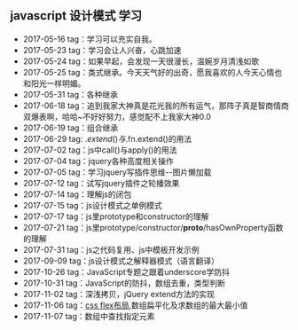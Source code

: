 ﻿## javascript 设计模式 学习
* 2017-05-16 tag：学习可以充实自我。
* 2017-05-23 tag：学习会让人兴奋，心跳加速
* 2017-05-24 tag：如果早起，会发现一天很漫长，温婉岁月清浅如歌
* 2017-05-25 tag：类式继承。今天天气好的出奇，愿我喜欢的人今天心情也和阳光一样明媚。
* 2017-05-31 tag：各种继承
* 2017-06-18 tag：追到我家大神真是花光我的所有运气，那阵子真是智商情商双爆表啊，哈哈~不好好努力，感觉配不上我家大神0.0
* 2017-06-19 tag：组合继承
* 2017-06-29 tag: $.extend()与$.fn.extend()的用法
* 2017-07-02 tag：js中call()与apply()的用法
* 2017-07-04 tag：jquery各种高度相关操作
* 2017-07-05 tag：学习jquery写插件思维--图片懒加载
* 2017-07-12 tag：试写jquery插件之轮播效果
* 2017-07-14 tag：理解js的闭包
* 2017-07-15 tag：js设计模式之单例模式
* 2017-07-17 tag：js里prototype和constructor的理解
* 2017-07-21 tag：js里prototype/constructor/__proto__/hasOwnProperty函数的理解
* 2017-07-31 tag：js之代码复用、js中模板开发示例
* 2017-09-09 tag：js设计模式之解释器模式（语言翻译）
* 2017-10-26 tag：JavaScript专题之跟着underscore学防抖
* 2017-10-31 tag：JavaScript的防抖，数组去重，类型判断
* 2017-11-02 tag：深浅拷贝，jQuery extend方法的实现
* 2017-11-06 tag：[css flex布局](cssDemo/flex-layout.html),数组扁平化及求数组的最大最小值
* 2017-11-07 tag：数组中查找指定元素
